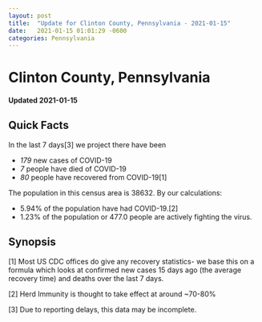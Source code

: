 ```yaml
---
layout: post
title:  "Update for Clinton County, Pennsylvania - 2021-01-15"
date:   2021-01-15 01:01:29 -0600
categories: Pennsylvania
---
```


# Clinton County, Pennsylvania
#### Updated 2021-01-15

## Quick Facts

In the last 7 days[3] we project there have been
- *179* new cases of COVID-19
- *7* people have died of COVID-19
- *80* people have recovered from COVID-19[1]

The population in this census area is 38632. By our calculations:
- 5.94% of the population have had COVID-19.[2]
- 1.23% of the population or 477.0 people are actively fighting the virus.

## Synopsis




[1] Most US CDC offices do give any recovery statistics- we base this on a formula which looks at confirmed new cases
15 days ago (the average recovery time) and deaths over the last 7 days.

[2] Herd Immunity is thought to take effect at around ~70-80%

[3] Due to reporting delays, this data may be incomplete.
 
    